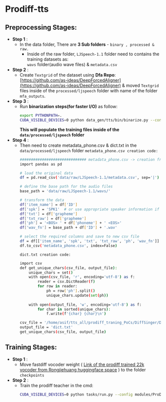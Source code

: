 # Prodiff-tts

## Preprocessing Stages:

- **Step 1** : 
    - In the data folder, There are **3 Sub folders** - `binary , processed & raw.`
        - Inside of the raw folder, `LJSpeech-1.1` folder need to contains the training datasets as: \
        `wavs` folder(audio wave files) & `metadata.csv`
- **Step 2** :
    - Create `Textgrid` of the dataset using **Dfa Repo**: [https://github.com/as-ideas/DeepForcedAligner](https://github.com/as-ideas/DeepForcedAligner) & moved `Textgrid` files inside of the `processed/ljspeech` folder with name of the folder `mfa_outputs`.
- **Step 3** :
    - Run **binarization steps(for faster I/O)** as follow:
        ```sh
        export PYTHONPATH=.
        CUDA_VISIBLE_DEVICES=0 python data_gen/tts/bin/binarize.py --config configs/tts/lj/fs2.yaml
        ```
        **This will populate the training files inside of the `data/processed/ljspeech` folder**
- **Step 4** :
    - Then need to create metadata_phone.csv & dict.txt in the `data/processed/ljspeech` folder
        `metadata_phone.csv creation code:`
        ```sh
        ############################## metadata_phone.csv -> creation from metadata.csv #####################
        import pandas as pd

        # load the original data
        df = pd.read_csv('data/raw/LJSpeech-1.1/metadata.csv', sep='|')

        # define the base path for the audio files
        base_path = 'data/raw/LJSpeech-1.1/wavs/'

        # transform the data
        df['item_name'] = df['ID']
        df['spk'] = 'SPK1'  # or use appropriate speaker information if available
        df['txt'] = df['grapheme']
        df['txt_raw'] = df['grapheme']
        df['ph'] = '<BOS> ' + df['phoneme'] + ' <EOS>'
        df['wav_fn'] = base_path + df['ID'] + '.wav'

        # select the required columns and save to new csv file
        df = df[['item_name', 'spk', 'txt', 'txt_raw', 'ph', 'wav_fn']]
        df.to_csv('metadata_phone.csv', index=False)
        ```
        `dict.txt creation code:`
        ```sh
        import csv
        def get_unique_chars(csv_file, output_file):
            unique_chars = set()
            with open(csv_file, 'r', encoding='utf-8') as f:
                reader = csv.DictReader(f)
                for row in reader:
                    ph = row['ph'].split()
                    unique_chars.update(set(ph))
            
            with open(output_file, 'w', encoding='utf-8') as f:
                for char in sorted(unique_chars):
                    f.write(f'{char} {char}\n')

        csv_file = '/home/asif/tts_all/prodiff_traning_PoCs/DiffSinger/DiffSinger_PoCs_1/data/processed/ljspeech/metadata_phone.csv'
        output_file = 'dict.txt'
        get_unique_chars(csv_file, output_file)
        ```
## Training Stages:
- **Step 1** : 
    - Move fastdiff vocoder weight ( [Link of the prodiff trained 22k vocoder from Rongjiehuang huggingface space](https://huggingface.co/spaces/Rongjiehuang/ProDiff/tree/main/checkpoints) ) to the folder `checkpoints`
- **Step 2** :
    - Train the prodiff teacher in the cmd: 
        ```sh
        CUDA_VISIBLE_DEVICES=0 python tasks/run.py --config modules/ProDiff/config/prodiff_teacher.yaml --exp_name ProDiff_Teacher --reset
        ```